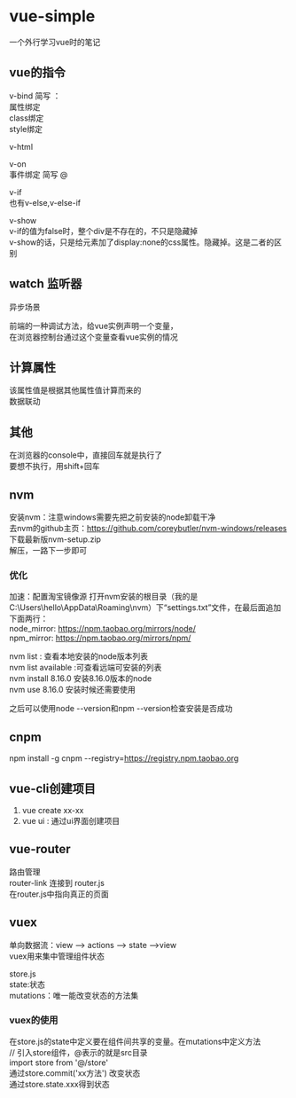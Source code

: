 # vue-simple
一个外行学习vue时的笔记

## vue的指令  
v-bind 简写 ：  
属性绑定  
class绑定  
style绑定  

v-html

v-on   
事件绑定   简写 @  

v-if  
也有v-else,v-else-if  

v-show  
v-if的值为false时，整个div是不存在的，不只是隐藏掉   
v-show的话，只是给元素加了display:none的css属性。隐藏掉。这是二者的区别  

## watch 监听器  
异步场景  

前端的一种调试方法，给vue实例声明一个变量，  
在浏览器控制台通过这个变量查看vue实例的情况  



## 计算属性
该属性值是根据其他属性值计算而来的  
数据联动  



## 其他
在浏览器的console中，直接回车就是执行了    
要想不执行，用shift+回车  


## nvm
安装nvm：注意windows需要先把之前安装的node卸载干净  
去nvm的github主页：https://github.com/coreybutler/nvm-windows/releases  
下载最新版nvm-setup.zip  
解压，一路下一步即可  


### 优化
加速：配置淘宝镜像源
打开nvm安装的根目录（我的是C:\Users\hello\AppData\Roaming\nvm）下“settings.txt”文件，在最后面追加下面两行：  
node_mirror: https://npm.taobao.org/mirrors/node/  
npm_mirror: https://npm.taobao.org/mirrors/npm/  

nvm list : 查看本地安装的node版本列表  
nvm list available :可查看远端可安装的列表  
nvm install 8.16.0 安装8.16.0版本的node    
nvm use 8.16.0 安装时候还需要使用    
 
之后可以使用node --version和npm --version检查安装是否成功  

## cnpm
npm install -g cnpm --registry=https://registry.npm.taobao.org

## vue-cli创建项目
1. vue create xx-xx
2. vue ui : 通过ui界面创建项目

## vue-router
路由管理  
router-link 连接到 router.js  
在router.js中指向真正的页面  

## vuex
单向数据流：view --> actions --> state -->view  
vuex用来集中管理组件状态  

store.js  
state:状态   
mutations：唯一能改变状态的方法集  

### vuex的使用 
在store.js的state中定义要在组件间共享的变量。在mutations中定义方法  
// 引入store组件，@表示的就是src目录  
import store from '@/store'   
通过store.commit('xx方法') 改变状态  
通过store.state.xxx得到状态  









